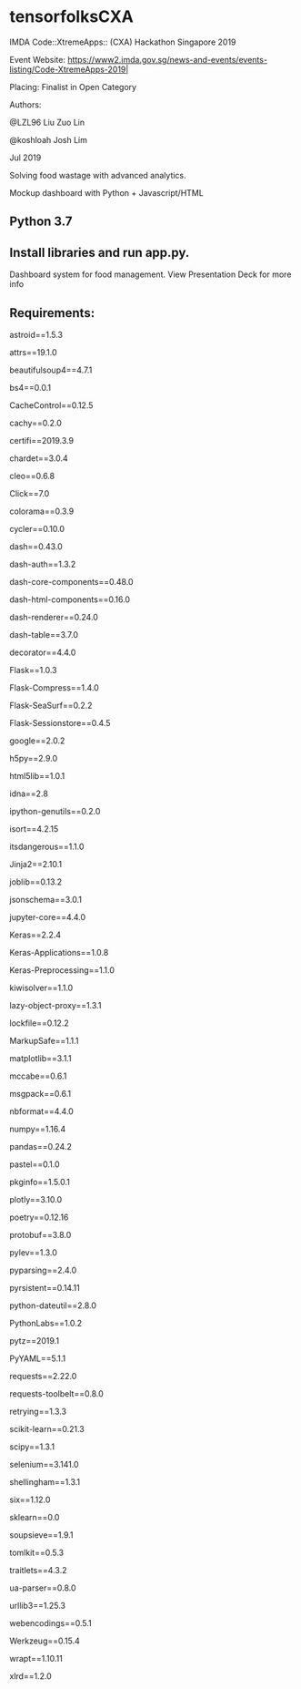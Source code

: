# tensorfolksCXA
IMDA Code::XtremeApps:: (CXA) Hackathon Singapore 2019

Event Website:
https://www2.imda.gov.sg/news-and-events/events-listing/Code-XtremeApps-2019|

Placing: Finalist in Open Category

Authors:

@LZL96 Liu Zuo Lin 

@koshloah Josh Lim

Jul 2019

Solving food wastage with advanced analytics.

Mockup dashboard with Python + Javascript/HTML

## Python 3.7
## Install libraries and run app.py.
Dashboard system for food management.
View Presentation Deck for more info

## Requirements:

astroid==1.5.3

attrs==19.1.0

beautifulsoup4==4.7.1

bs4==0.0.1

CacheControl==0.12.5

cachy==0.2.0

certifi==2019.3.9

chardet==3.0.4

cleo==0.6.8

Click==7.0

colorama==0.3.9

cycler==0.10.0

dash==0.43.0

dash-auth==1.3.2

dash-core-components==0.48.0

dash-html-components==0.16.0

dash-renderer==0.24.0

dash-table==3.7.0

decorator==4.4.0

Flask==1.0.3

Flask-Compress==1.4.0

Flask-SeaSurf==0.2.2

Flask-Sessionstore==0.4.5

google==2.0.2

h5py==2.9.0

html5lib==1.0.1

idna==2.8

ipython-genutils==0.2.0

isort==4.2.15

itsdangerous==1.1.0

Jinja2==2.10.1

joblib==0.13.2

jsonschema==3.0.1

jupyter-core==4.4.0

Keras==2.2.4

Keras-Applications==1.0.8

Keras-Preprocessing==1.1.0

kiwisolver==1.1.0

lazy-object-proxy==1.3.1

lockfile==0.12.2

MarkupSafe==1.1.1

matplotlib==3.1.1

mccabe==0.6.1

msgpack==0.6.1

nbformat==4.4.0

numpy==1.16.4

pandas==0.24.2

pastel==0.1.0

pkginfo==1.5.0.1

plotly==3.10.0

poetry==0.12.16

protobuf==3.8.0

pylev==1.3.0

pyparsing==2.4.0

pyrsistent==0.14.11

python-dateutil==2.8.0

PythonLabs==1.0.2

pytz==2019.1

PyYAML==5.1.1

requests==2.22.0

requests-toolbelt==0.8.0

retrying==1.3.3

scikit-learn==0.21.3

scipy==1.3.1

selenium==3.141.0

shellingham==1.3.1

six==1.12.0

sklearn==0.0

soupsieve==1.9.1

tomlkit==0.5.3

traitlets==4.3.2

ua-parser==0.8.0

urllib3==1.25.3

webencodings==0.5.1

Werkzeug==0.15.4

wrapt==1.10.11

xlrd==1.2.0




